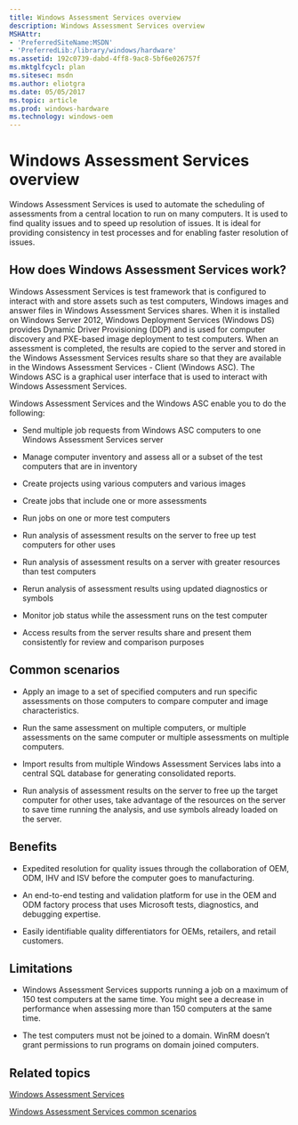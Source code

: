 ```yaml
---
title: Windows Assessment Services overview
description: Windows Assessment Services overview
MSHAttr:
- 'PreferredSiteName:MSDN'
- 'PreferredLib:/library/windows/hardware'
ms.assetid: 192c0739-dabd-4ff8-9ac8-5bf6e026757f
ms.mktglfcycl: plan
ms.sitesec: msdn
ms.author: eliotgra
ms.date: 05/05/2017
ms.topic: article
ms.prod: windows-hardware
ms.technology: windows-oem
---
```


# Windows Assessment Services overview


Windows Assessment Services is used to automate the scheduling of assessments from a central location to run on many computers. It is used to find quality issues and to speed up resolution of issues. It is ideal for providing consistency in test processes and for enabling faster resolution of issues.

## How does Windows Assessment Services work?


Windows Assessment Services is test framework that is configured to interact with and store assets such as test computers, Windows images and answer files in Windows Assessment Services shares. When it is installed on Windows Server 2012, Windows Deployment Services (Windows DS) provides Dynamic Driver Provisioning (DDP) and is used for computer discovery and PXE-based image deployment to test computers. When an assessment is completed, the results are copied to the server and stored in the Windows Assessment Services results share so that they are available in the Windows Assessment Services - Client (Windows ASC). The Windows ASC is a graphical user interface that is used to interact with Windows Assessment Services.

Windows Assessment Services and the Windows ASC enable you to do the following:

-   Send multiple job requests from Windows ASC computers to one Windows Assessment Services server

-   Manage computer inventory and assess all or a subset of the test computers that are in inventory

-   Create projects using various computers and various images

-   Create jobs that include one or more assessments

-   Run jobs on one or more test computers

-   Run analysis of assessment results on the server to free up test computers for other uses

-   Run analysis of assessment results on a server with greater resources than test computers

-   Rerun analysis of assessment results using updated diagnostics or symbols

-   Monitor job status while the assessment runs on the test computer

-   Access results from the server results share and present them consistently for review and comparison purposes

## Common scenarios


-   Apply an image to a set of specified computers and run specific assessments on those computers to compare computer and image characteristics.

-   Run the same assessment on multiple computers, or multiple assessments on the same computer or multiple assessments on multiple computers.

-   Import results from multiple Windows Assessment Services labs into a central SQL database for generating consolidated reports.

-   Run analysis of assessment results on the server to free up the target computer for other uses, take advantage of the resources on the server to save time running the analysis, and use symbols already loaded on the server.

## Benefits


-   Expedited resolution for quality issues through the collaboration of OEM, ODM, IHV and ISV before the computer goes to manufacturing.

-   An end-to-end testing and validation platform for use in the OEM and ODM factory process that uses Microsoft tests, diagnostics, and debugging expertise.

-   Easily identifiable quality differentiators for OEMs, retailers, and retail customers.

## Limitations


-   Windows Assessment Services supports running a job on a maximum of 150 test computers at the same time. You might see a decrease in performance when assessing more than 150 computers at the same time.

-   The test computers must not be joined to a domain. WinRM doesn’t grant permissions to run programs on domain joined computers.

## Related topics


[Windows Assessment Services](windows-assessment-services-technical-reference.md)

[Windows Assessment Services common scenarios](windows-assessment-services-how-to-topics--wastechref.md)

 

 







